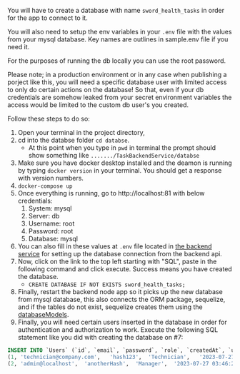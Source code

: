 You will have to create a database with name `sword_health_tasks` in order for the app to connect to it. 

You will also need to setup the env variables in your `.env` file with the values from your mysql database. Key names are outlines in sample.env file if you need it.

For the purposes of running the db locally you can use the root password. 

Please note; in a production environment or in any case when publishing a porject like this, you will need a specific database user with limited access to only do certain actions on the database! So that, even if your db credentials are somehow leaked from your secret environment variables the access would be limited to the custom db user's you created.

Follow these steps to do so:
1. Open your terminal in the project directory, 
2. cd into the databse folder `cd databse`. 
   - At this point when you type in `pwd` in terminal the prompt should show something like `......./TaskBackendService/databse`
3. Make sure you have docker desktop installed and the deamon is running by typing `docker version` in your terminal. You should get a response with version numbers.
4. `docker-compose up`
5. Once everything is running, go to http://localhost:81 with below credentials:
   1. System: mysql
   2. Server: db
   3. Username: root
   4. Password: root
   5. Database: mysql
6. You can also fill in these values at `.env` file located in [the backend service](../backend/.env) for setting up the database connection from the backend api.
7. Now, click on the link to the top left starting with "SQL", paste in the following command and click execute. Success means you have created the database.
   - `CREATE DATABASE IF NOT EXISTS sword_health_tasks;`
8. Finally, restart the backend node app so it picks up the new database from mysql database, this also connects the ORM package, sequelize, and if the tables do not exist, sequelize creates them using the [databaseModels](../backend/databaseModels).
9.  Finally, you will need certain users inserted in the database in order for authentication and authorization to work. Execute the following SQL statement like you did with creating the database on #7:
```SQL
INSERT INTO `Users` (`id`, `email`, `password`, `role`, `createdAt`, `updatedAt`) VALUES
(1,	'technician@company.com',	'hash123',	'Technician',	'2023-07-27 03:45:33.000',	'2023-07-27 03:45:33.000'),
(2,	'admin@localhost',	'anotherHash',	'Manager',	'2023-07-27 03:46:23.000',	'2023-07-27 03:46:23.000');
```



